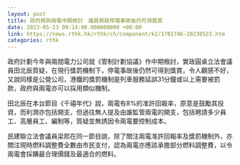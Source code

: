 ```yaml
---
layout: post
title: 政府將與兩電中期檢討　議員質疑停電事故後仍可得獎賞
date: 2023-05-23 09:14:06.000000000 +08:00
link: https://news.rthk.hk/rthk/ch/component/k2/1701746-20230523.htm
categories: rthk
---
```


政府計劃今年與兩間電力公司就《管制計劃協議》作中期檢討，實政圓桌立法會議員田北辰質疑，在現行獎罰機制下，停電事故後仍然可得到獎賞，令人觀感不好，又說同樣是公營公司，港鐵的獎罰機制是列車服務延誤31分鐘或以上需要被罰款，政府與兩電亦可以採用類似機制。

田北辰在本台節目《千禧年代》說，兩電有8%的准許回報率，原意是鼓勵其投資，而利潤亦包括開支，但過往無人提及由誰監管兩電的開支，包括聘請多少員工、高層員工、編制等，質疑並無誘因令兩電要控制成本。

民建聯立法會議員梁熙在同一節目說，除了關注兩電准許回報率及獎罰機制外，亦關注現時燃料調整費全數由市民支付，認為兩電亦應該承擔部分燃料調整費，以令兩電會採購最合理價錢及最適合的燃料。
